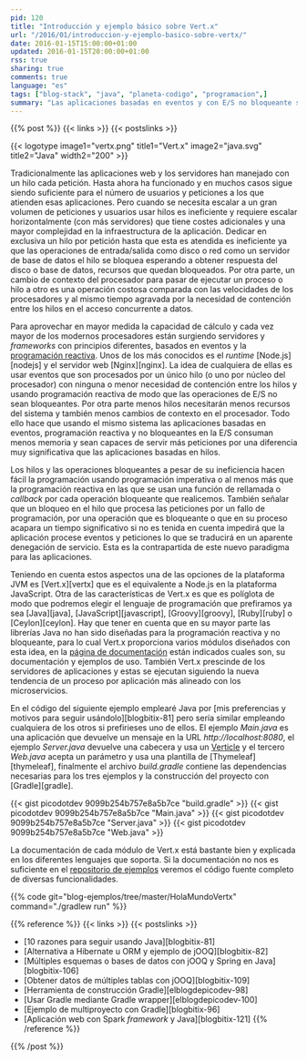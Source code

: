 ```yaml
---
pid: 120
title: "Introducción y ejemplo básico sobre Vert.x"
url: "/2016/01/introduccion-y-ejemplo-basico-sobre-vertx/"
date: 2016-01-15T15:00:00+01:00
updated: 2016-01-15T20:00:00+01:00
rss: true
sharing: true
comments: true
language: "es"
tags: ["blog-stack", "java", "planeta-codigo", "programacion",]
summary: "Las aplicaciones basadas en eventos y con E/S no bloqueante son más eficientes, requieren menos recursos y son capaces de servir más peticiones o usuarios por unidad de tiempo. En JavaScript su mejor representante es Node.js, en la plataforma JVM uno equivalente es Vert.x. Pero también tiene sus contrapartidas. En el artículo incluiré un pequeño ejemplo de Vert.x que muestre las diferencias con las aplicaciones tradicionalmente basadas en hilos y llamadas a métodos bloqueantes."
---
```


{{% post %}}
{{< links >}}
{{< postslinks >}}

{{< logotype image1="vertx.png" title1="Vert.x" image2="java.svg" title2="Java" width2="200" >}}

Tradicionalmente las aplicaciones web y los servidores han manejado con un hilo cada petición. Hasta ahora ha funcionado y en muchos casos sigue siendo suficiente para el número de usuarios y peticiones a los que atienden esas aplicaciones. Pero cuando se necesita escalar a un gran volumen de peticiones y usuarios usar hilos es ineficiente y requiere escalar horizontalmente (con más servidores) que tiene costes adicionales y una mayor complejidad en la infraestructura de la aplicación. Dedicar en exclusiva un hilo por petición hasta que esta es atendida es ineficiente ya que las operaciones de  entrada/salida como disco o red como un servidor de base de datos el hilo se bloquea esperando a obtener respuesta del disco o base de datos, recursos que quedan bloqueados. Por otra parte, un cambio de contexto del procesador para pasar de ejecutar un proceso o hilo a otro es una operación costosa comparada con las velocidades de los procesadores y al mismo tiempo agravada por la necesidad de contención entre los hilos en el acceso concurrente a datos.

Para aprovechar en mayor medida la capacidad de cálculo y cada vez mayor de los modernos procesadores están surgiendo servidores y _frameworks_ con principios diferentes, basados en eventos y la [programación reactiva](https://en.wikipedia.org/wiki/Reactive_programming). Unos de los más conocidos es el _runtime_ [Node.js][nodejs] y el servidor web [Nginx][nginx]. La idea de cualquiera de ellas es usar eventos que son procesados por un único hilo (o uno por núcleo del procesador) con ninguna o menor necesidad de contención entre los hilos y usando programación reactiva de modo que las operaciones de E/S no sean bloqueantes. Por otra parte menos hilos necesitarán menos recursos del sistema y también menos cambios de contexto en el procesador. Todo ello hace que usando el mismo sistema las aplicaciones basadas en eventos, programación reactiva y no bloqueantes en la E/S consuman menos memoria y sean capaces de servir más peticiones por una diferencia muy significativa que las aplicaciones basadas en hilos.

Los hilos y las operaciones bloqueantes a pesar de su ineficiencia hacen fácil la programación usando programación imperativa o al menos más que la programación reactiva en las que se usan una función de rellamada o _callback_ por cada operación bloqueante que realicemos. También señalar que un bloqueo en el hilo que procesa las peticiones por un fallo de programación, por una operación que es bloqueante o que en su proceso acapara un tiempo significativo si no es tenida en cuenta impedirá que la aplicación procese eventos y peticiones lo que se traducirá en un aparente denegación de servicio. Esta es la contrapartida de este nuevo paradigma para las aplicaciones.

Teniendo en cuenta estos aspectos una de las opciones de la plataforma JVM es [Vert.x][vertx] que es el equivalente a Node.js en la plataforma JavaScript. Otra de las características de Vert.x es que es políglota de modo que podremos elegir el lenguaje de programación que prefiramos ya sea [Java][java], [JavaScript][javascript], [Groovy][groovy], [Ruby][ruby] o [Ceylon][ceylon]. Hay que tener en cuenta que en su mayor parte las librerías Java no han sido diseñadas para la programación reactiva y no bloqueante, para lo cual Vert.x proporciona varios módulos diseñados con esta idea, en la [página de documentación](http://vertx.io/docs/) están indicados cuales son, su documentación y ejemplos de uso. También Vert.x prescinde de los servidores de aplicaciones y estas se ejecutan siguiendo la nueva tendencia de un proceso por aplicación más alineado con los microservicios.

En el código del siguiente ejemplo emplearé Java por [mis preferencias y motivos para seguir usándolo][blogbitix-81] pero sería similar empleando cualquiera de los otros si prefirieses uno de ellos. El ejemplo _Main.java_ es una aplicación que devuelve un mensaje en la URL _http\://localhost:8080_, el ejemplo _Server.java_ devuelve una cabecera y usa un [Verticle](http://vertx.io/docs/vertx-core/java/#_verticles) y el tercero _Web.java_ acepta un parámetro y usa una plantilla de [Thymeleaf][thymeleaf], finalmente el archivo _build.gradle_ contiene las dependencias necesarias para los tres ejemplos y la construcción del proyecto con [Gradle][gradle].

{{< gist picodotdev 9099b254b757e8a5b7ce "build.gradle" >}}
{{< gist picodotdev 9099b254b757e8a5b7ce "Main.java" >}}
{{< gist picodotdev 9099b254b757e8a5b7ce "Server.java" >}}
{{< gist picodotdev 9099b254b757e8a5b7ce "Web.java" >}}

La documentación de cada módulo de Vert.x está bastante bien y explicada en los diferentes lenguajes que soporta. Si la documentación no nos es suficiente en el [repositorio de ejemplos](https://github.com/vert-x3/vertx-examples) veremos el código fuente completo de diversas funcionalidades.

{{% code git="blog-ejemplos/tree/master/HolaMundoVertx" command="./gradlew run" %}}

{{% reference %}}
{{< links >}}
{{< postslinks >}}
* [10 razones para seguir usando Java][blogbitix-81]
* [Alternativa a Hibernate u ORM y ejemplo de jOOQ][blogbitix-82]
* [Múltiples esquemas o bases de datos con jOOQ y Spring en Java][blogbitix-106]
* [Obtener datos de múltiples tablas con jOOQ][blogbitix-109]
* [Herramienta de construcción Gradle][elblogdepicodev-98]
* [Usar Gradle mediante Gradle wrapper][elblogdepicodev-100]
* [Ejemplo de multiproyecto con Gradle][blogbitix-96]
* [Aplicación web con Spark _framework_ y Java][blogbitix-121]
{{% /reference %}}

{{% /post %}}
